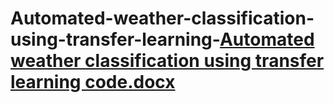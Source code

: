 # Automated-weather-classification-using-transfer-learning-[Automated weather classification using transfer learning code.docx](https://github.com/Juhikausar/Automated-weather-classification-using-transfer-learning-/files/11522960/Automated.weather.classification.using.transfer.learning.code.docx)
